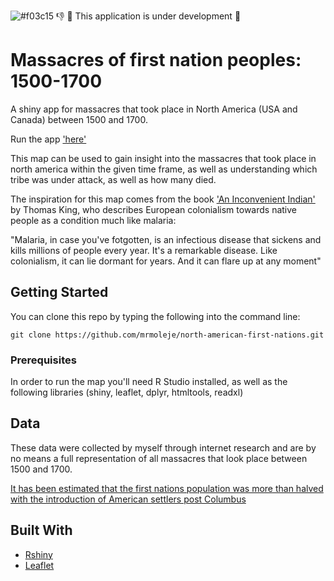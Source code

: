 ![#f03c15](https://placehold.it/15/f03c15/000000?text=+) :thumbsdown: :small_red_triangle: This application is under development :construction:

# Massacres of first nation peoples: 1500-1700

A shiny app for massacres that took place in North America (USA and Canada) between 1500 and 1700.

Run the app ['here'](https://mrmoleje.shinyapps.io/north-america-massacres/) 

This map can be used to gain insight into the massacres that took place in north america within the given time frame, as well as understanding which tribe was under attack, as well as how many died.

The inspiration for this map comes from the book ['An Inconvenient Indian'](https://www.amazon.co.uk/Inconvenient-Indian-Curious-Account-America/dp/0816689768) by Thomas King, who describes European colonialism towards native people as a condition much like malaria:

"Malaria, in case you've fotgotten, is an infectious disease that sickens and kills millions of people every year. It's a remarkable disease. Like colonialism, it can lie dormant for years. And it can flare up at any moment"

## Getting Started

You can clone this repo by typing the following into the command line:
```
git clone https://github.com/mrmoleje/north-american-first-nations.git 
```
### Prerequisites

In order to run the map you'll need R Studio installed, as well as the following libraries (shiny, leaflet, dplyr, htmltools, readxl)

## Data

These data were collected by myself through internet research and are by no means a full representation of all massacres that look place between 1500 and 1700.

[It has been estimated that the first nations population was more than halved with the introduction of American settlers post Columbus](https://indiancountrymedianetwork.com/news/massive-native-population-decline-after-columbus-arrives/) 

## Built With

* [Rshiny](https://shiny.rstudio.com/) 
* [Leaflet](https://rstudio.github.io/leaflet/) 


